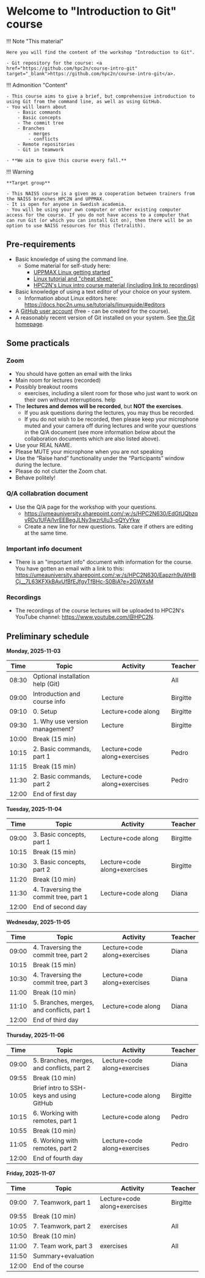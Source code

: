 # Welcome to "Introduction to Git" course 

!!! Note "This material"
   
    Here you will find the content of the workshop "Introduction to Git".

    - Git repository for the course: <a href="https://github.com/hpc2n/course-intro-git" target="_blank">https://github.com/hpc2n/course-intro-git</a>. 

!!! Admonition "Content" 

    - This course aims to give a brief, but comprehensive introduction to using Git from the command line, as well as using GitHub. 
    - You will learn about
        - Basic commands
        - Basic concepts
        - The commit tree
        - Branches
            - merges
            - conflicts
        - Remote repositories
        - Git in teamwork

    - **We aim to give this course every fall.**

!!! Warning 

    **Target group**
 
    - This NAISS course is a given as a cooperation between trainers from the NAISS branches HPC2N and UPPMAX. 
    - It is open for anyone in Swedish academia. 
    - You will be using your own computer or other existing computer access for the course. If you do not have access to a computer that can run Git (or which you can install Git on), then there will be an option to use NAISS resources for this (Tetralith).

## Pre-requirements
    
- Basic knowledge of using the command line.
    - Some material for self-study here: 
        - <a href="http://docs.uppmax.uu.se/getting_started/linux/" target="_blank">UPPMAX Linux getting started</a>
        - <a href="https://docs.hpc2n.umu.se/tutorials/linuxguide/" target="_blank">Linux tutorial and "cheat sheet"</a>
        - <a href="https://github.com/hpc2n/intro-linux" target="_blank">HPC2N's Linux intro course material (including link to recordings)</a> 
- Basic knowledge of using a text editor of your choice on your system.
    - Information about Linux editors here: <a href="https://docs.hpc2n.umu.se/tutorials/linuxguide/#editors" target="_blank">https://docs.hpc2n.umu.se/tutorials/linuxguide/#editors</a>
- A <a href="https://github.com/" target="_blank">GitHub user account</a> (free - can be created for the course).
- A reasonably recent version of Git installed on your system. See <a href="https://git-scm.com/" target="_blank">the Git homepage</a>.

## Some practicals

### Zoom

- You should have gotten an email with the links    
- Main room for lectures (recorded)
- Possibly breakout rooms
    - exercises, including a silent room for those who just want to work on their own without interruptions. 
     help
- The **lectures and demos will be recorded**, but **NOT the exercises**. 
    - If you ask questions during the lectures, you may thus be recorded. 
    - If you do not wish to be recorded, then please keep your microphone muted and your camera off during lectures and write your questions in the Q/A document (see more information below about the collaboration documents which are also listed above).
- Use your REAL NAME.
- Please MUTE your microphone when you are not speaking
- Use the “Raise hand” functionality under the “Participants” window during the lecture. 
- Please do not clutter the Zoom chat. 
- Behave politely!
    
### Q/A collabration document

- Use the Q/A page for the workshop with your questions.
    - <a href="https://umeauniversity.sharepoint.com/:w:/s/HPC2N630/EdGtUQbzqvRDu1UFAj1vrEEBegJLNy3wzrUlu3-oQYyYkw" target="_blank">https://umeauniversity.sharepoint.com/:w:/s/HPC2N630/EdGtUQbzqvRDu1UFAj1vrEEBegJLNy3wzrUlu3-oQYyYkw</a>
    - Create a new line for new questions. Take care if others are editing at the same time. 

### Important info document 

- There is an "important info" document with information for the course. You have gotten an email with a link to this: <a href="https://umeauniversity.sharepoint.com/:w:/s/HPC2N630/Eapzrh9uWHBCj__7L63KFXkBAvUfBfEJfgvTfBHc-S0BiA?e=2GWXsM" target="_blank">https://umeauniversity.sharepoint.com/:w:/s/HPC2N630/Eapzrh9uWHBCj__7L63KFXkBAvUfBfEJfgvTfBHc-S0BiA?e=2GWXsM</a>

### Recordings

- The recordings of the course lectures will be uploaded to HPC2N's YouTube channel: <a href="https://www.youtube.com/@HPC2N" target="_blank">https://www.youtube.com/@HPC2N</a>. 

## Preliminary schedule

**Monday, 2025-11-03**

| Time | Topic | Activity | Teacher |
| ---- | ----- | -------- | ------- |
| 08:30 | Optional installation help (Git) | | All |
| 09:00 | Introduction and course info | Lecture | Birgitte |
| 09:10 | 0. Setup | Lecture+code along | Birgitte |
| 09:30 | 1. Why use version management? | Lecture | Birgitte | 
| 10:00 | Break (15 min) | | |
| 10:15 | 2. Basic commands, part 1 | Lecture+code along+exercises | Pedro |
| 11:15 | Break (15 min) | | 
| 11:30 | 2. Basic commands, part 2 | Lecture+code along+exercises | Pedro |
| 12:00 | End of first day | |

**Tuesday, 2025-11-04**

| Time | Topic | Activity | Teacher |
| ---- | ----- | -------- | ------- |
| 09:00 | 3. Basic concepts, part 1 | Lecture+code along | Birgitte |
| 10:15 | Break (15 min) | | 
| 10:30 | 3. Basic concepts, part 2 | Lecture+code along+exercises | Birgitte |
| 11:20 | Break (10 min) | |
| 11:30 | 4. Traversing the commit tree, part 1 | Lecture+code along | Diana |
| 12:00 | End of second day | |

**Wednesday, 2025-11-05**

| Time | Topic | Activity | Teacher |
| ---- | ----- | -------- | ------- | 
| 09:00 | 4. Traversing the commit tree, part 2 | Lecture+code along+exercises | Diana |
| 10:15 | Break (15 min) | | 
| 10:30 | 4. Traversing the commit tree, part 3 | Lecture+code along+exercises | Diana |
| 11:00 | Break (10 min) | | 
| 11:10 | 5. Branches, merges, and conflicts, part 1 | Lecture+code along | Diana |
| 12:00 | End of third day | | 

**Thursday, 2025-11-06**

| Time | Topic | Activity | Teacher |
| ---- | ----- | -------- | ------- | 
| 09:00 | 5. Branches, merges, and conflicts, part 2 | Lecture+code along+exercises | Diana |
| 09:55 | Break (10 min) | | 
| 10:05 | Brief intro to SSH-keys and using GitHub | Lecture+code along | Birgitte |
| 10:15 | 6. Working with remotes, part 1 | Lecture+code along | Pedro |
| 10:55 | Break (10 min) | | 
| 11:05 | 6. Working with remotes, part 2 | Lecture+code along+exercises | Pedro |
| 12:00 | End of fourth day | | 

**Friday, 2025-11-07** 

| Time | Topic | Activity | Teacher |
| ---- | ----- | -------- | ------- |
| 09:00 | 7. Teamwork, part 1 | Lecture+code along+exercises | Birgitte |
| 09:55 | Break (10 min) | | 
| 10:05 | 7. Teamwork, part 2 | exercises | All |
| 10:50 | Break (10 min) | 
| 11:00 | 7. Team work, part 3 | exercises | All |
| 11:50 | Summary+evaluation | | 
| 12:00 | End of the course | | 
     


